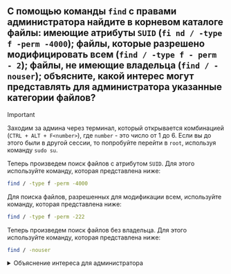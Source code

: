 ## С помощью команды `find` с правами администратора найдите в корневом каталоге файлы: имеющие атрибуты `SUID` (`fi nd / -type f -perm -4000`); файлы, которые разрешено модифицировать всем (`find / -type f - perm - 2`); файлы, не имеющие владельца (`find / -nouser`); объясните, какой интерес могут представлять для администратора указанные категории файлов?

> [!IMPORTANT]
> Заходим за админа через терминал, который открывается комбинацией (`CTRL + ALT + F<number>`), где `number` - это число от 1 до 6.
> Если вы до этого были в другой сессии, то попробуйте перейти в `root`, используя команду `sudo su`.  

Теперь произведем поиск файлов с атрибутом `SUID`. Для этого используйте команду, которая представлена ниже: 

```bash
find / -type f -perm -4000
```

Для поиска файлов, разрешенных для модификации всем, используйте команду, которая представлена ниже: 

```bash
find / -type f -perm -222
```

Теперь произведем поиск файлов без владельца. Для этого используйте команду, которая представлена ниже:

```bash
find / -nouser
```

<details>
  <summary>Объяснение интереса для администратора </summary>

- Файлы с атрибутом `SUID`:

Риск безопасности: Файлы с `SUID` выполняются с правами владельца файла, а не пользователя, запустившего файл. 
Это может быть очень опасно, если владелец файла — `root`. Любой пользователь, запустивший `SUID`-программу, принадлежащую `root`, получает временные права `root`, что может быть использовано для выполнения несанкционированных действий. Администратор должен регулярно проверять список `SUID`-файлов, чтобы убедиться, что все они необходимы и настроены правильно. Неправильно сконфигурированный `SUID`-файл может быть использован злоумышленником для повышения своих привилегий в системе.

Пример: Часто встречающиеся `SUID`-файлы включают `passwd`, `su` и `sudo`. Они необходимы для работы системы, но требуют особого внимания.

- Файлы, разрешенные для модификации всем:

  - Риск повреждения данных: Если файл доступен для записи всем пользователям, любой пользователь (или даже вредоносная программа) может изменить его содержимое. Это может привести к по	вреждению данных, нарушению работы системы или даже к компрометации безопасности.
  - Неправильная конфигурация: Обычно нет необходимости предоставлять права на запись для всех пользователей. Такие права доступа часто являются результатом ошибки конфигурации.

Пример: Файлы конфигурации, скрипты и другие важные файлы не должны быть доступны для записи всем пользователям.

- Файлы без владельца:

  - Проблемы с управлением: Если файл не имеет владельца, его сложно правильно администрировать.
    Непонятно, кто отвечает за этот файл, и кто должен устанавливать права доступа.

  - Риск безопасности: Файлы без владельца могут представлять риск безопасности, так как их сложно контролировать и защищать.
  - Причины появления: Файлы без владельца могут появиться в результате удаления пользователя, которому принадлежал файл, без предварительного изменения владельца файлов этого пользователя.

Пример: Файлы во временных каталогах (например, `/tmp`) могут остаться без владельца, если процесс, создавший файл, завершился некорректно.

- Действия администратора:

Обнаружив такие файлы, администратор должен предпринять следующие действия:

  - `SUID`-файлы: Проверить необходимость `SUID`-атрибута. Если он не нужен, его следует убрать. Если он необходим, убедиться, что программа безопасна и не имеет уязвимостей. Файлы, доступные для записи всем: Изменить права доступа, чтобы ограничить возможность записи только для владельца и, возможно, группы.
  - Файлы без владельца: Назначить владельца файлу (обычно пользователю, который будет отвечать за его обслуживание) или удалить файл, если он больше не нужен.

</details>




	

